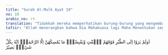 ```yaml
---
title: "Surah Al-Mulk Ayat 19"
no: 19
arabic_no: ١٩
translation: "Tidakkah mereka memperhatikan burung-burung yang mengembangkan dan mengatupkan sayapnya di atas mereka? Tidak ada yang menahannya (di udara) selain Yang Maha Pengasih. Sungguh, Dia Maha Melihat segala sesuatu.  "
tafsir: "Allah menerangkan bahwa Dia Mahakuasa lagi Maha Menentukan segala sesuatu. Sebagai salah satu buktinya ialah kekuasaan-Nya menahan burung yang sedang berada di angkasa, sehingga tidak jatuh ke bumi. Burung-burung yang sedang berada di angkasa kadang-kadang terbang melayang dengan mengembangkan sayapnya. Ia terbang meninggi atau menukik ke bawah, seakan-akan ia akan terhempas ke bumi. Kadang-kadang dia mengatupkan kedua sayapnya. Siapakah yang menahan burung itu dari kejatuhan pada waktu dia mengembangkan dan mengatupkan sayapnya? Bukankah ini bertentangan dengan hukum alam bahwa barang yang berat itu akan jatuh ke bumi disebabkan daya tarik (gravitasi) bumi?\n\nHal yang senada juga dapat dilihat pada ayat di bawah ini.\n\nTidakkah mereka melihat burung-burung yang ditundukkan terbang di angkasa bebas. Tidak ada yang menahannya selain Allah. Sesungguhnya pada yang demikian itu benar-benar terdapat tanda-tanda bagi orang-orang yang beriman. (an-Nahl/16: 79)\n\nSecara saintifik dapat dijelaskan bahwa burung bisa terbang adalah keunikan. Untuk dapat terbang, burung seharusnya sangat ringan. Untuk dapat lepas landas dan terus terbang di udara, burung-burung semestinya harus cukup ringan. Pada saat yang sama, ia juga harus sangat kuat dan tangguh. Kekuatan diperlukan untuk dapat tetap terbang dalam waktu yang lama, dan bermanuver untuk menangkap mangsa atau saat turun ke tempat mereka hinggap. \n\nTulang leher burung harus kuat sekaligus lentur. Jumlah ruas tulang leher bervariasi, ada yang 11 ada yang lebih. Kelenturan leher diperoleh dari sekelompok otot yang bekerja dengan sangat efisien. Kelenturan diperlukan untuk berbagai keperluan. Seperti pada burung laut yang menyambar ikan dengan kecepatan sangat tinggi.\n\nTulang burung umumnya berlubang di tengahnya, dan berdinding tipis. Berat tubuh burung diletakkan di bagian tengah tubuh. Di bagian dada terdapat tulang dada yang besar yang melekat pada otot dada besar. Otot dada inilah yang menggerakkan sayap. Otot dada meliputi sekitar 25-30% dari keseluruhan berat badan burung.\n\nOtot dada yang bekerja keras untuk menggerakkan sayap cukup mengganggu kerja paru-paru. Untuk menanggulanginya, burung mempunyai sistem pernapasan yang berbeda. Sistem pernapasan yang digunakan adalah dengan tersebarnya kantung-kantung udara di seluruh bagian tubuhnya. Kantung demikian ini juga dapat ditemui di tulang bagian tengah yang berlubang. Udara dialirkan ke semua bagian tubuh burung dan diserap darah dengan cepat. Penyerapan berjalan cepat karena denyut jantung yang sangat kuat.\n\nPenglihatan yang tajam merupakan syarat utama. Burung merupakan binatang yang paling mengandalkan penglihatan dalam kehidupannya. Pada beberapa burung, bahkan besar matanya melebihi besar otaknya. Burung dapat melihat ke kejauhan delapan kali lebih jelas dari manusia. Matanya dapat beradaptasi dengan cepat untuk berpindah dari melihat dekat ke melihat jauh, begitu juga sebaliknya. \n\nHal terpenting agar burung dapat terbang adalah terdapatnya organ sayap dan bulu. Sayap adalah semacam tangan yang mempunyai sendi peluru yang besar dan kuat di bagian bahu. Sendi ini sangat khusus, dan digunakan untuk melakukan mobilitas yang sangat rumit. Kegunaannya adalah agar burung dapat bermanuver dengan baik di udara. Sendi peluru yang demikian ini dapat memposisikan sayap sehingga burung dapat berputar dengan cepat, berganti arah, memperlambat terbang, terbang ke belakang, menukik dengan kecepatan tinggi, dan mendarat dengan anggun.\n\nDengan gerakan mengembangkan dan mengatupkan sayapnya, maka sesungguhnya burung-burung itu sedang mengepakkan sayapnya untuk membangkitkan aerodynamic force (gaya aerodinamika), yaitu mengumpulkan tekanan udara yang cukup di bawah sayapnya, yang akan memberikan gaya angkat dan gaya dorong kepada burung-burung untuk dapat terbang. Gaya angkat ini untuk melawan berat burung, sedang gaya dorong untuk melawan hambatan udara. Kedua gaya ini dibangkitkan oleh gerakan kepakan sayap burung dengan siklus ke atas, ke bawah, dan ke belakang secara kontiniu dan periodik. Sungguh Maha Pemurah Allah. Jika Dia berkehendak menghilangkan udara, pasti burung-burung itu tidak mungkin dapat terbang.\n\nBulu sayap adalah ciptaan Tuhan yang sangat indah. Ringan, namun kuat, lentur, serba guna, mudah dirawat, berfungsi sebagai penyekat panas, kedap air, dan dapat diganti. Warna bulu sangat penting bagi burung. Beberapa burung mempunyai warna yang sesuai dengan lingkungannya sehingga berfungsi untuk kamuflase. Jenis lainnya menggunakan warnanya untuk menarik lawan jenisnya. \n\nBanyak jenis burung melakukan migrasi dan melakukan perjalanan yang sangat jauh. Dalam melakukan ini, mereka mempunyai berbagai cara untuk menyimpan tenaga dalam perjalanan jauh ini. Bentuk formasi terbang berkelompok yang menyerupai huruf V pada kebanyakan bebek atau belibis saat bermigrasi, ternyata mempunyai maksud tertentu. Formasi ini ternyata menghemat energi untuk seluruh kelompok. Hal ini disebabkan karena formasi V ini menghasilkan aliran udara yang menguntungkan. Pada posisi tertentu dalam formasi ini, individu burung dapat beristirahat karena ditopang oleh pola aliran udara yang memungkinkan untuk beristirahat. Siapakah yang mengajar mereka?\n\nSekarang kita tahu bahwa burung menghilang dari satu tempat karena mereka berpindah ke tempat lain. Kita tahu kapan mereka pergi, ke mana mereka menuju, dan rute mana yang mereka pilih. \n\nKadang-kadang perjalanan mereka sangat jauh, seperti burung sandpiper. Burung ini bermigrasi dari Canada (di utara benua Amerika) ke Tierro del-Fuego (di ujung selatan benua Amerika). Beberapa jenis walet terbang sejauh 10.000 km dari Alaska ke Patagonia, Cile. Burung-burung walet yang ada di Skandinavia (Eropa utara) terbang ke selatan Afrika di musim dingin. Burung warbler yang sangat kecil, beratnya kurang dari satu ons, terbang pada malam hari dari Jerman ke Afrika pada menjelang musim dingin. Uniknya, burung ini terbang secara individu. Tidak terbang berkelompok seperti jenis burung lainnya.\n\nBurung tern artic adalah juara terbang jarak jauh. Mereka kawin dan membesarkan anaknya di Kutub Utara pada saat musim panas, dan menghabiskan musim dingin di Kutub Selatan. Allah berfirman:\n\nTidakkah kamu tahu bahwasanya Allah: kepada-Nya bertasbih apa yang di langit dan di bumi dan (juga) burung dengan mengembangkan sayapnya. Masing-masing telah mengetahui (cara) sembahyang dan tasbihnya, dan Allah Maha Mengetahui apa yang mereka kerjakan. (an-Nur/24: 41)\n\nKita tahu bahwa burung dapat terbang, karena Allah 'memegangnya di udara. Mereka melakukan migrasi sepanjang jalur yang misterius karena melaksanakan rencana Allah. Mereka terbang sebagai bagian dari tasbih kepada Allah Sang Pencipta. Burung perkutut tidak ingin menjadi burung elang. Burung gagak tidak peduli bahwa warna bulunya tidak seindah burung nuri. Burung pemakan madu tidak akan mencoba untuk menangkap ikan sebagai ganti madu. Itu adalah pelajaran bagi kita semua yang dapat berpikir. \n\nSiapakah yang mengajar burung itu terbang mengembangkan sayapnya? Bahkan, siapakah yang menciptakan burung itu dengan bentuk tertentu, serta dilengkapi dengan organ-organ (alat-alat) sehingga ia mampu terbang dan tidak jatuh ke bumi? Kenapa kuda tidak dapat terbang seperti burung? Bila manusia mau memikirkan semua yang disebutkan itu akan yakinlah ia bahwa sesungguhnya Allah Maha Pencipta, Mahakuasa, Maha Pemurah, dan Maha Mengetahui segala yang diciptakan-Nya."
---
```

اَوَلَمْ يَرَوْا اِلَى الطَّيْرِ فَوْقَهُمْ صٰۤفّٰتٍ وَّيَقْبِضْنَۘ مَا يُمْسِكُهُنَّ اِلَّا الرَّحْمٰنُۗ اِنَّهٗ بِكُلِّ شَيْءٍۢ بَصِيْرٌ 